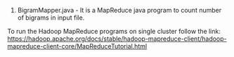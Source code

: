 1. BigramMapper.java - It is a MapReduce java program to count number of bigrams in input file.

To run the Hadoop MapReduce programs on single cluster follow the link: https://hadoop.apache.org/docs/stable/hadoop-mapreduce-client/hadoop-mapreduce-client-core/MapReduceTutorial.html
